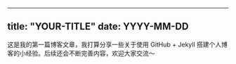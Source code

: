 
---
title: "YOUR-TITLE"
date: YYYY-MM-DD
---

这是我的第一篇博客文章，我打算分享一些关于使用 GitHub + Jekyll 搭建个人博客的小经验。后续还会不断完善内容，欢迎大家交流～
